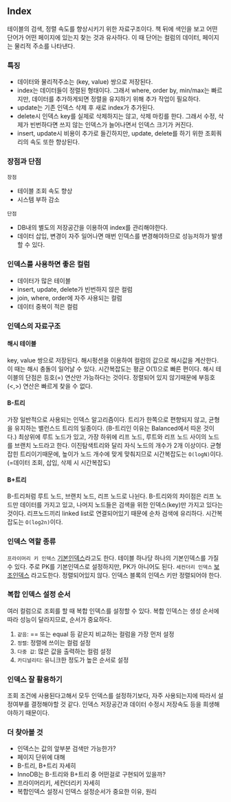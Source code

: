 ## Index

테이블의 검색, 정렬 속도를 향상시키기 위한 자료구조이다.
책 뒤에 색인을 보고 어떤 단어가 어떤 페이지에 있는지 찾는 것과 유사하다. 이 때 단어는 컬럼의 데이터, 페이지는 물리적 주소를 나타낸다.

### 특징

- 데이터와 물리적주소는 (key, value) 쌍으로 저장된다.
- index는 데이터들이 정렬된 형태이다. 그래서 where, order by, min/max는 빠르지만, 데이터를 추가하게되면 정렬을 유지하기 위해 추가 작업이 필요하다.
- update는 기존 인덱스 삭제 후 새로 index가 추가된다.
- delete시 인덱스 key를 실제로 삭제하지는 않고, 삭제 마킹를 한다. 그래서 수정, 삭제가 빈번하다면 쓰지 않는 인덱스가 늘어나면서 인덱스 크기가 커진다.
- insert, update시 비용이 추가로 들긴하지만, update, delete를 하기 위한 조회쿼리의 속도 또한 향상된다.

### 장점과 단점

`장점`

- 테이블 조회 속도 향상
- 시스템 부하 감소

`단점`

- DB내의 별도의 저장공간을 이용하여 index를 관리해야한다.
- 데이터 삽입, 변경이 자주 일어나면 매번 인덱스를 변경해야하므로 성능저하가 발생할 수 있다.

### 인덱스를 사용하면 좋은 컬럼

- 데이터가 많은 테이블
- insert, update, delete가 빈번하지 않은 컬럼
- join, where, order에 자주 사용되는 컬럼
- 데이터 중복이 적은 컬럼

### 인덱스의 자료구조

#### 해시 테이블

key, value 쌍으로 저장된다.
해시펑션을 이용하여 컬럼의 값으로 해시값을 계산한다.
이 때는 해시 충돌이 일어날 수 있다.
시간복잡도는 평균 O(1)으로 빠른 편이다.
해시 테이블의 단점은 등호(=) 연산만 가능하다는 것이다. 정렬되어 있지 않기때문에 부등호(<,>) 연산은 빠르게 찾을 수 없다.

#### B-트리

가장 일반적으로 사용되는 인덱스 알고리즘이다.
트리가 한쪽으로 편향되지 않고, 균형을 유지하는 밸런스드 트리의 일종이다. (B-트리인 이유는 Balanced에서 따온 것이다.)
최상위에 루트 노드가 있고, 가장 하위에 리프 노드, 루트와 리프 노드 사이의 노드를 브랜치 노드라고 한다.
이진탐색트리와 달리 자식 노드의 개수가 2개 이상이다.
균형잡힌 트리이기때문에, 높이가 노드 개수에 맞게 맞춰지므로 시간복잡도는 `O(logN)`이다. (=데이터 조회, 삽입, 삭제 시 시간복잡도)

#### B+트리

B-트리처럼 루트 노드, 브랜치 노드, 리프 노드로 나뉜다.
B-트리와의 차이점은 리프 노드만 데이터를 가지고 있고, 나머지 노드들은 검색을 위한 인덱스(key)만 가지고 있다는 것이다.
리프노드끼리 linked list로 연결되어있기 때문에 순차 검색에 유리하다.
시간복잡도는 `O(log2n)`이다.

### 인덱스 역할 종류

`프라이머리 키 인덱스`
<u>기본인덱스</u>라고도 한다.
테이블 하나당 하나의 기본인덱스를 가질 수 있다.
주로 PK를 기본인덱스로 설정하지만, PK가 아니어도 된다.
`세컨더리 인덱스`
<u>보조인덱스</u> 라고도한다. 정렬되어있지 않다. 인덱스 블록의 인덱스 키만 정렬되어야 한다.

### 복합 인덱스 설정 순서

여러 컬럼으로 조회를 할 때 복합 인덱스를 설정할 수 있다.
복합 인덱스는 생성 순서에 따라 성능이 달라지므로, 순서가 중요하다.

1. `같음`: == 또는 equal 등 같은지 비교하는 컬럼을 가장 먼저 설정
2. `정렬`: 정렬에 쓰이는 컬럼 설정
3. `다중 값`: 많은 값을 출력하는 컬럼 설정
4. `카디널리티`: 유니크한 정도가 높은 순서로 설정

### 인덱스 잘 활용하기

조회 조건에 사용된다고해서 모두 인덱스를 설정하기보다, 자주 사용되는지에 따라서 설정여부를 결정해야할 것 같다. 인덱스 저장공간과 데이터 수정시 저장속도 등을 희생해야하기 때문이다.

### 더 찾아볼 것

- 인덱스는 값의 앞부분 검색만 가능한가?
- 페이지 단위에 대해
- B-트리, B+트리 자세히
- InnoDB는 B-트리와 B+트리 중 어떤걸로 구현되어 있을까?
- 프라이머리키, 세컨더리키 자세히
- 복합인덱스 설정시 인덱스 설정순서가 중요한 이유, 원리
